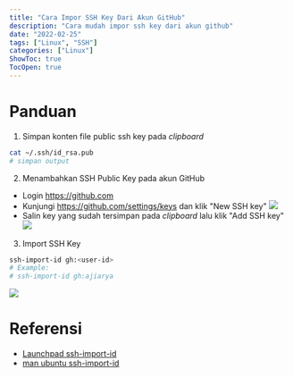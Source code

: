 ```yaml
---
title: "Cara Impor SSH Key Dari Akun GitHub"
description: "Cara mudah impor ssh key dari akun github"
date: "2022-02-25"
tags: ["Linux", "SSH"]
categories: ["Linux"]
ShowToc: true
TocOpen: true
---
```


# Panduan

1. Simpan konten file public ssh key pada *clipboard*
```bash
cat ~/.ssh/id_rsa.pub
# simpan output
```

2. Menambahkan SSH Public Key pada akun GitHub
- Login https://github.com
- Kunjungi https://github.com/settings/keys dan klik "New SSH key"
![](/images/cara-impor-ssh-key-github.png)
- Salin key yang sudah tersimpan pada *clipboard* lalu klik "Add SSH key"
![](/images/cara-impor-ssh-key-github-2.png)

3. Import SSH Key
```bash
ssh-import-id gh:<user-id>
# Example:
# ssh-import-id gh:ajiarya
```
![](/images/cara-impor-ssh-key-github-3.png)

# Referensi
- [Launchpad ssh-import-id](https://launchpad.net/ssh-import-id)
- [man ubuntu ssh-import-id](https://manpages.ubuntu.com/manpages/bionic/man1/ssh-import-id.1.html)